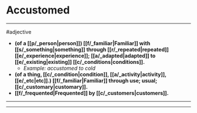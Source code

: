 # Accustomed
---
#adjective
- **(of a [[p/_person|person]]) [[f/_familiar|Familiar]] with [[s/_something|something]] through [[r/_repeated|repeated]] [[e/_experience|experience]]; [[a/_adapted|adapted]] to [[e/_existing|existing]] [[c/_conditions|conditions]].**
	- _Example: accustomed to cold_
- **(of a thing, [[c/_condition|condition]], [[a/_activity|activity]], [[e/_etc|etc]].) [[f/_familiar|Familiar]] through use; usual; [[c/_customary|customary]].**
- **[[f/_frequented|Frequented]] by [[c/_customers|customers]].**
---
---
